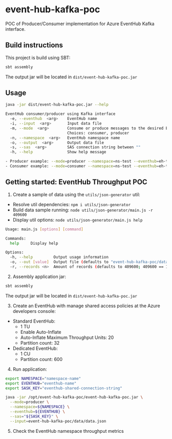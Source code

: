 # event-hub-kafka-poc

POC of Producer/Consumer implementation for Azure EventHub Kafka interface.

## Build instructions

This project is build using SBT:

```sh
sbt assembly
```

The output jar will be located in `dist/event-hub-kafka-poc.jar`

## Usage

```sh
java -jar dist/event-hub-kafka-poc.jar --help

EventHub consumer/producer using Kafka interface
  -e, --eventhub  <arg>    EventHub name
  -i, --input  <arg>       Input data file
  -m, --mode  <arg>        Consume or produce messages to the desired EventHub
                           Choices: consumer, producer
  -n, --namespace  <arg>   EventHub namespace name
  -o, --output  <arg>      Output data file
  -s, --sas  <arg>         SAS connection string between ""
  -h, --help               Show help message

- Producer example: --mode=producer --namespace=ns-test --eventhub=eh-test --sas="Endpoint=sb://ns-test.servicebus.windows.net/;SharedAccessKeyName=sas-keys;SharedAccessKey=xxx;EntityPath=eh-test" --input=/path/to/data/1gb.json
- Consumer example: --mode=consumer --namespace=ns-test --eventhub=eh-test --sas="Endpoint=sb://ns-test.servicebus.windows.net/;SharedAccessKeyName=sas-keys;SharedAccessKey=xxx;EntityPath=eh-test" --output=/path/to/data/out.json
```

## Getting started: EventHub Throughput POC

1. Create a sample of data using the `utils/json-generator` util:
- Resolve util dependencies: `npm i utils/json-generator`
- Build data sample running: `node utils/json-generator/main.js -r 409600`
- Display util options: `node utils/json-generator/main.js help`
```bash
Usage: main.js [options] [command]

Commands:
  help     Display help

Options:
  -h, --help         Output usage information
  -o, --out [value]  Output file (defaults to "event-hub-kafka-poc/data/data.json")
  -r, --records <n>  Amount of records (defaults to 409600; 409600 == 1GB)
```

2. Assembly application jar:
```bash
sbt assembly  
```
The output jar will be located in `dist/event-hub-kafka-poc.jar`

3. Create an EventHub with manage shared access policies at the Azure developers console:
  - Standard EventHub:
    - 1 TU 
    - Enable Auto-Inflate
    - Auto-Inflate Maximum Throughput Units: 20
    - Partition count: 32
  - Dedicated EventHub:
    - 1 CU 
    - Partition count: 600
4. Run application:
```bash
export NAMESPACE="namespace-name"
export EVENTHUB="eventhub-name"
export SASK_KEY="eventhub-shared-connection-string"

java -jar /opt/event-hub-kafka-poc/event-hub-kafka-poc.jar \
  --mode=producer \
  --namespace=${NAMESPACE} \
  --eventhub=${EVENTHUB} \
  --sas="${SASK_KEY}" \
  --input=event-hub-kafka-poc/data/data.json
```

5. Check the EventHub namespace throughput metrics


